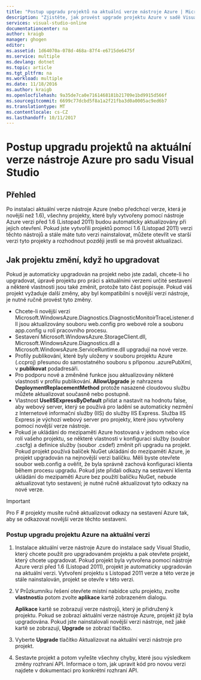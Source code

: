 ```yaml
---
title: "Postup upgradu projektů na aktuální verze nástroje Azure | Microsoft Docs"
description: "Zjistěte, jak provést upgrade projektu Azure v sadě Visual Studio na aktuální verzi nástroje Azure"
services: visual-studio-online
documentationcenter: na
author: kraigb
manager: ghogen
editor: 
ms.assetid: 1d64070a-078d-468a-87f4-e6715de6475f
ms.service: multiple
ms.devlang: dotnet
ms.topic: article
ms.tgt_pltfrm: na
ms.workload: multiple
ms.date: 11/18/2016
ms.author: kraigb
ms.openlocfilehash: 9a35de7ca0e7161468181b21709e1bd9915d566f
ms.sourcegitcommit: 6699c77dcbd5f8a1a2f21fba3d0a0005ac9ed6b7
ms.translationtype: MT
ms.contentlocale: cs-CZ
ms.lasthandoff: 10/11/2017
---
```

# <a name="how-to-upgrade-projects-to-the-current-version-of-the-azure-tools-for-visual-studio"></a>Postup upgradu projektů na aktuální verze nástroje Azure pro sadu Visual Studio
## <a name="overview"></a>Přehled
Po instalaci aktuální verze nástroje Azure (nebo předchozí verze, která je novější než 1.6), všechny projekty, které byly vytvořeny pomocí nástroje Azure verzi před 1.6 (Listopad 2011) budou automaticky aktualizovány při jejich otevření. Pokud jste vytvořili projektů pomocí 1.6 (Listopad 2011) verzi těchto nástrojů a stále máte tuto verzi nainstalovat, můžete otevřít ve starší verzi tyto projekty a rozhodnout později jestli se má provést aktualizaci.

## <a name="how-your-project-changes-when-you-upgrade-it"></a>Jak projektu změní, když ho upgradovat
Pokud je automaticky upgradován na projekt nebo jste zadali, chcete-li ho upgradovat, úpravě projektu pro práci s aktuálními verzemi určité sestavení a některé vlastnosti jsou také změnit, protože tato část popisuje. Pokud váš projekt vyžaduje další změny, aby byl kompatibilní s novější verzí nástroje, je nutné ručně provést tyto změny.

* Chcete-li novější verzi Microsoft.WindowsAzure.Diagnostics.DiagnosticMonitoirTraceListener.dll jsou aktualizovány souboru web.config pro webové role a souboru app.config u rolí pracovního procesu.
* Sestavení Microsoft.WindowsAzure.StorageClient.dll, Microsoft.WindowsAzure.Diagnostics.dll a Microsoft.WindowsAzure.ServiceRuntime.dll upgradují na nové verze.
* Profily publikování, které byly uloženy v souboru projektu Azure (.ccproj) přesunou do samostatného souboru s příponou .azurePubXml, v **publikovat** podadresáři.
* Pro podporu nové a změněné funkce jsou aktualizovány některé vlastnosti v profilu publikování. **AllowUpgrade** je nahrazena **DeploymentReplacementMethod** protože nasazené cloudovou službu můžete aktualizovat současně nebo postupně.
* Vlastnost **UseIISExpressByDefault** přidat a nastavit na hodnotu false, aby webový server, který se používá pro ladění se automaticky nezmění z Internetové informační služby (IIS) do služby IIS Express. Služba IIS Express je výchozí webový server pro projekty, které jsou vytvořeny pomocí novější verze nástroje.
* Pokud je ukládání do mezipaměti Azure hostovaná v jednom nebo více rolí vašeho projektu, se některé vlastnosti v konfiguraci služby (soubor .cscfg) a definice služby (soubor .csdef) změnit při upgradu na projekt. Pokud projekt používá balíček NuGet ukládání do mezipaměti Azure, je projekt upgradován na nejnovější verzi balíčku. Měli byste otevřete soubor web.config a ověřit, že byla správně zachová konfiguraci klienta během procesu upgradu. Pokud jste přidali odkazy na sestavení klienta ukládání do mezipaměti Azure bez použití balíčku NuGet, nebude aktualizovat tyto sestavení; je nutné ručně aktualizovat tyto odkazy na nové verze.

> [!IMPORTANT]
> Pro F # projekty musíte ručně aktualizovat odkazy na sestavení Azure tak, aby se odkazovat novější verze těchto sestavení.
> 
> 

### <a name="how-to-upgrade-an-azure-project-to-the-current-release"></a>Postup upgradu projektu Azure na aktuální verzi
1. Instalace aktuální verze nástroje Azure do instalace sady Visual Studio, který chcete použít pro upgradovaném projektu a pak otevřete projekt, který chcete upgradovat. Pokud projekt byla vytvořena pomocí nástroje Azure verzi před 1.6 (Listopad 2011), projekt je automaticky upgradován na aktuální verzi. Vytvoření projektu s Listopad 2011 verze a této verze je stále nainstalován, projekt se otevře v této verzi.
2. V Průzkumníku řešení otevřete místní nabídce uzlu projektu, zvolte **vlastnosti**a potom zvolte **aplikace** kartě zobrazeném dialogu.
   
    **Aplikace** kartě se zobrazují verze nástrojů, který je přidružený k projektu. Pokud se zobrazí aktuální verze nástroje Azure, projekt již byla upgradována. Pokud jste nainstalovali novější verzi nástroje, než jaké kartě se zobrazují, **Upgrade** se zobrazí tlačítko.
3. Vyberte **Upgrade** tlačítko Aktualizovat na aktuální verzi nástroje pro projekt.
4. Sestavte projekt a potom vyřešte všechny chyby, které jsou výsledkem změny rozhraní API. Informace o tom, jak upravit kód pro novou verzi najdete v dokumentaci pro konkrétní rozhraní API.

